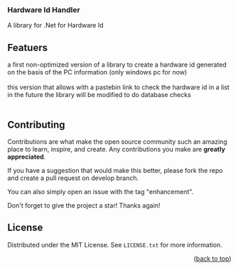 ### Hardware Id Handler
A library for .Net for Hardware Id <br />

## Featuers

a first non-optimized version of a library to create a hardware id generated on the basis of the PC information (only windows pc for now) <br /> <br />
this version that allows with a pastebin link to check the hardware id in a list <br />
in the future the library will be modified to do database checks <br /> <br />

## Contributing

Contributions are what make the open source community such an amazing place to learn, inspire, and create. Any contributions you make are **greatly appreciated**.

If you have a suggestion that would make this better,
please fork the repo and create a pull request on develop branch.

You can also simply open an issue with the tag "enhancement".

Don't forget to give the project a star! Thanks again!

## License

Distributed under the MIT License. See `LICENSE.txt` for more information.

<p align="right">(<a href="#readme-top">back to top</a>)</p>
